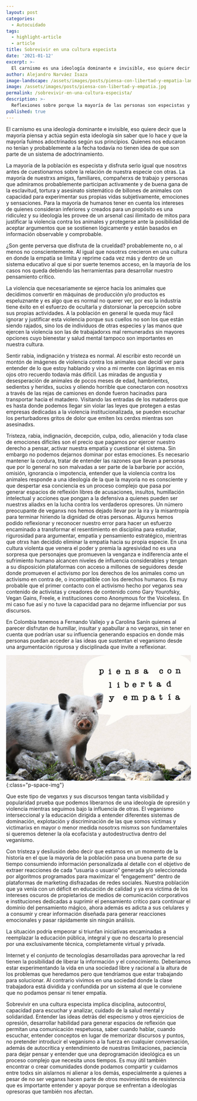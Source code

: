 ```yaml
---
layout: post
categories:
  - Autocuidado
tags:
  - highlight-article
  - article
title: Sobrevivir en una cultura especista
date: '2021-01-12'
excerpt: >-
  El carnismo es una ideología dominante e invisible, eso quiere decir que la mayoría piensa y actúa según esta ideología sin saber que lo hace y que la mayoría fuimos adoctrinados según sus principios. Quienes nos educaron no tenían y probablemente a la fecha todavía no tienen idea de que son parte de un sistema de adoctrinamiento.
author: Alejandro Narváez Isaza
image-landscape: /assets/images/posts/piensa-con-libertad-y-empatia-landscape.jpg
image: /assets/images/posts/piensa-con-libertad-y-empatia.jpg
permalink: /sobrevivir-en-una-cultura-especista/
description: >-
  Reflexiones sobre porque la mayoría de las personas son especistas y argumentos a favor del veganismo interseccional.
published: true
---
```

El carnismo es una ideología dominante e invisible, eso quiere decir que la mayoría piensa y actúa según esta ideología sin saber que lo hace y que la mayoría fuimos adoctrinados según sus principios. Quienes nos educaron no tenían y probablemente a la fecha todavía no tienen idea de que son parte de un sistema de adoctrinamiento.

La mayoría de la población es especista y disfruta serlo igual que nosotrxs antes de cuestionarnos sobre la relación de nuestra especie con otras. La mayoría de nuestrxs amigxs, familiares, compañerxs de trabajo y personas que admiramos probablemente participan activamente y de buena gana de la esclavitud, tortura y asesinato sistemático de billones de animales con capacidad para experimentar sus propias vidas subjetivamente, emociones y sensaciones. Para la mayoría de humanos tener en cuenta los intereses de quienes consideran inferiores y creados para un propósito es una ridiculez y su ideología les provee de un arsenal casi ilimitado de mitos para justificar la violencia contra los animales y protegerse ante la posibilidad de aceptar argumentos que se sostienen lógicamente y están basados en información observable y comprobable.

¿Son gente perversa que disfruta de la crueldad? probablemente no, o al menos no conscientemente. Al igual que nosotrxs crecieron en una cultura en donde la empatía se limita y reprime cada vez más y dentro de un sistema educativo al que si por suerte tenemos acceso, en la mayoría de los casos nos queda debiendo las herramientas para desarrollar nuestro pensamiento crítico.

La violencia que necesariamente se ejerce hacia los animales que decidimos convertir en máquinas de producción y/o productos es espeluznante y es algo que es normal no querer ver, por eso la industria tiene éxito en el esfuerzo de ocultarla y distorsionar la percepción sobre sus propias actividades. A la población en general le queda muy fácil ignorar y justificar esta violencia porque sus cuellos no son los que están siendo rajados, sino los de individuos de otras especies y las manos que ejercen la violencia son las de trabajadorxs mal remuneradxs sin mayores opciones cuyo bienestar y salud mental tampoco son importantes en nuestra cultura.

Sentir rabia, indignación y tristeza es normal. Al escribir esto recordé un montón de imágenes de violencia contra los animales que decidí ver para entender de lo que estoy hablando y vino a mi mente con lágrimas en mis ojos otro recuerdo todavía más difícil. Las miradas de angustia y desesperación de animales de pocos meses de edad, hambrientxs, sedientxs y heridxs, sucixs y oliendo horrible que conectaron con nosotrxs a través de las rejas de camiones en donde fueron hacinadxs para transportar hacia el matadero. Visitando las entradas de los mataderos que es hasta donde podemos llegar sin violar las leyes que protegen a estas empresas dedicadas a la violencia institucionalizada, se pueden escuchar los perturbadores gritos de dolor que emiten lxs cerdxs mientras son asesinadxs.

Tristeza, rabia, indignación, decepción, culpa, odio, alienación y toda clase de emociones difíciles son el precio que pagamos por ejercer nuestro derecho a pensar, activar nuestra empatía y cuestionar el sistema. Sin embargo no podemos dejarnos dominar por estas emociones. Es necesario mantener la cordura, tratar de entender las razones que llevan a personas que por lo general no son malvadas a ser parte de la barbarie por acción, omisión, ignorancia o impotencia, entender que la violencia contra los animales responde a una ideología de la que la mayoría no es consciente y que despertar esa conciencia es un proceso complejo que pasa por generar espacios de reflexión libres de acusaciones, insultos, humillación intelectual y acciones que pongan a la defensiva a quienes pueden ser nuestrxs aliadxs en la lucha contra los verdaderos opresores. Un número preocupante de veganxs nos hemos dejado llevar por la ira y la misantropía para terminar hiriendo la dignidad de otras personas. Algunxs hemos podido reflexionar y reconocer nuestro error para hacer un esfuerzo encaminado a transformar el resentimiento en disciplina para estudiar, rigurosidad para argumentar, empatía y pensamiento estratégico, mientras que otrxs han decidido eliminar la empatía hacia su propia especie. En una cultura violenta que venera el poder y premia la agresividad no es una sorpresa que personajes que promueven la venganza e indiferencia ante el sufrimiento humano alcancen niveles de influencia considerables y tengan a su disposición plataformas con acceso a millones de seguidores desde donde promueven el activismo por los derechos de los animales como un activismo en contra de, o incompatible con los derechos humanos. Es muy probable que el primer contacto con el activismo hecho por veganxs sea contenido de activistas y creadores de contenido como Gary Yourofsky, Vegan Gains, Freele, e instituciones como Anonymous for the Voiceless. En mi caso fue así y no tuve la capacidad para no dejarme influenciar por sus discursos.

En Colombia tenemos a Fernando Vallejo y a Carolina Sanín quienes al parecer disfrutan de humillar, insultar y apabullar a no veganxs, sin tener en cuenta que podrían usar su influencia generando espacios en donde más personas puedan acceder a las ideas que sustentan el veganismo desde una argumentación rigurosa y disciplinada que invite a reflexionar.

![piensa con libertad y empatía](../assets/images/posts/piensa-con-libertad-y-empatia-landscape.jpg){:class="p-space-img"}

Que este tipo de veganxs y sus discursos tengan tanta visibilidad y popularidad prueba que podemos liberarnos de una ideología de opresión y violencia mientras seguimos bajo la influencia de otras. El veganismo interseccional y la educación dirigida a entender diferentes sistemas de dominación, explotación y discriminación de las que somos víctimas y victimarixs en mayor o menor medida nosotrxs mismxs son fundamentales si queremos detener la ola ecofacista y autodestructiva dentro del veganismo.

Con tristeza y desilusión debo decir que estamos en un momento de la historia en el que la mayoría de la población pasa una buena parte de su tiempo consumiendo información personalizada al detalle con el objetivo de extraer reacciones de cada “usuaria o usuario” generada y/o seleccionada por algoritmos programados para maximizar el “engagement” dentro de plataformas de marketing disfrazadas de redes sociales. Nuestra población que ya venía con un déficit en educación de calidad y ya era víctima de los intereses oscuros de propietarios de medios de comunicación corporativos e instituciones dedicadas a suprimir el pensamiento crítico para continuar el dominio del pensamiento mágico, ahora además es adicta a sus celulares y a consumir y crear información diseñada para generar reacciones emocionales y pasar rápidamente sin ningún análisis.

La situación podría empeorar si triunfan iniciativas encaminadas a reemplazar la educación pública, integral y que no descarta lo presencial por una exclusivamente técnica, completamente virtual y privada.

Internet y el conjunto de tecnologías desarrolladas para aprovechar la red tienen la posibilidad de liberar la información y el conocimiento. Deberíamos estar experimentando la vida en una sociedad libre y racional a la altura de los problemas que heredamos pero que tendríamos que estar trabajando para solucionar. Al contrario vivimos en una sociedad donde la clase trabajadora está dividida y confundida por un sistema al que le conviene que no podamos pensar ni tener empatía.

Sobrevivir en una cultura especista implica disciplina, autocontrol, capacidad para escuchar y analizar, cuidado de la salud mental y solidaridad. Entender las ideas detrás del especismo y otros ejercicios de opresión, desarrollar habilidad para generar espacios de reflexión que permitan una comunicación respetuosa, saber cuando hablar, cuando escuchar, entender conceptos en lugar de memorizar discursos y puntos, no pretender introducir el veganismo a la fuerza en cualquier conversación, además de autocrítica y entendimiento de nuestras limitaciones, paciencia para dejar pensar y entender que una deprogramación ideológica es un proceso complejo que necesita unos tiempos. Es muy útil también encontrar o crear comunidades donde podamos compartir y cuidarnos entre todxs sin aislarnos ni alienar a los demás, especialmente a quienes a pesar de no ser veganxs hacen parte de otros movimientos de resistencia que es importante entender y apoyar porque se enfrentan a ideologías opresoras que también nos afectan.
